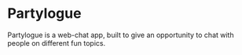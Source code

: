 # Partylogue

Partylogue is a web-chat app, built to give an opportunity to chat with people on different fun topics.
